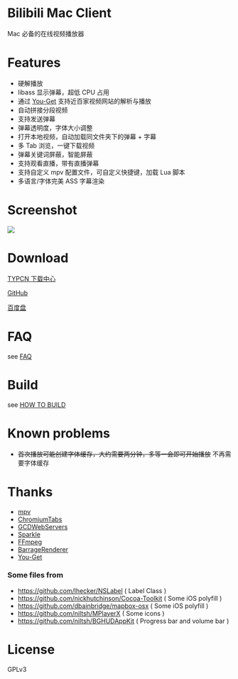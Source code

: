 # Bilibili Mac Client

Mac 必备的在线视频播放器

# Features
- 硬解播放
- libass 显示弹幕，超低 CPU 占用
- 通过 [You-Get](https://github.com/soimort/you-get) 支持近百家视频网站的解析与播放
- 自动拼接分段视频
- 支持发送弹幕
- 弹幕透明度，字体大小调整
- 打开本地视频，自动加载同文件夹下的弹幕 + 字幕
- 多 Tab 浏览，一键下载视频
- 弹幕关键词屏蔽，智能屏蔽
- 支持观看直播，带有直播弹幕
- 支持自定义 mpv 配置文件，可自定义快捷键，加载 Lua 脚本
- 多语言/字体完美 ASS 字幕渲染

# Screenshot

![](http://bilimac.eqoe.cn/images/player_new.jpg)

# Download

[TYPCN 下载中心](https://typcn.download/info/574d8ead8136f301fe008e61)

[GitHub](https://github.com/typcn/bilibili-mac-client/releases)

[百度盘](http://pan.baidu.com/s/1pLSrVVP)


# FAQ

see [FAQ](http://cdn2.eqoe.cn/files/bilibili/faq.html?v=3)

# Build

see [HOW TO BUILD](https://github.com/typcn/bilibili-mac-client/blob/master/HOW_TO_BUILD.md)

# Known problems

- <del>首次播放可能创建字体缓存，大约需要两分钟，多等一会即可开始播放</del> 不再需要字体缓存


# Thanks

- [mpv](https://github.com/mpv-player/mpv)
- [ChromiumTabs](https://github.com/typcn/chromium-tabs)
- [GCDWebServers](https://github.com/swisspol/GCDWebServer)
- [Sparkle](http://sparkle-project.org/)
- [FFmpeg](https://www.ffmpeg.org/)
- [BarrageRenderer](https://github.com/unash/BarrageRenderer)
- [You-Get](https://github.com/soimort/you-get)

### Some files from
- https://github.com/lhecker/NSLabel ( Label Class )
- https://github.com/nickhutchinson/Cocoa-Toolkit ( Some iOS polyfill )
- https://github.com/dbainbridge/mapbox-osx ( Some iOS polyfill )
- https://github.com/niltsh/MPlayerX ( Some icons )
- https://github.com/niltsh/BGHUDAppKit ( Progress bar and volume bar )

# License

GPLv3

